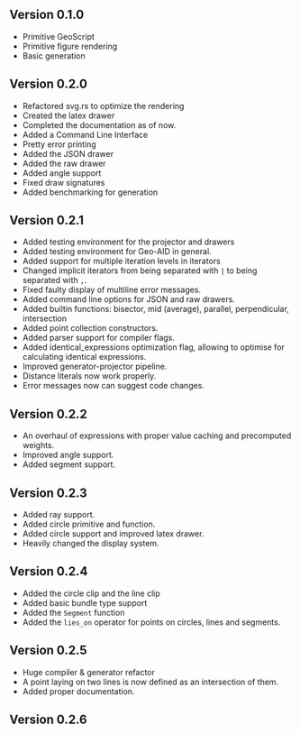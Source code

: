 ## Version 0.1.0
- Primitive GeoScript
- Primitive figure rendering
- Basic generation

## Version 0.2.0
- Refactored svg.rs to optimize the rendering
- Created the latex drawer
- Completed the documentation as of now.
- Added a Command Line Interface
- Pretty error printing
- Added the JSON drawer
- Added the raw drawer
- Added angle support
- Fixed draw signatures
- Added benchmarking for generation

## Version 0.2.1
- Added testing environment for the projector and drawers
- Added testing environment for Geo-AID in general.
- Added support for multiple iteration levels in iterators
- Changed implicit iterators from being separated with `|` to being separated with `,`.
- Fixed faulty display of multiline error messages.
- Added command line options for JSON and raw drawers.
- Added builtin functions: bisector, mid (average), parallel, perpendicular, intersection
- Added point collection constructors.
- Added parser support for compiler flags.
- Added identical_expressions optimization flag, allowing to optimise for calculating identical expressions.
- Improved generator-projector pipeline.
- Distance literals now work properly.
- Error messages now can suggest code changes.

## Version 0.2.2
- An overhaul of expressions with proper value caching and precomputed weights.
- Improved angle support.
- Added segment support.

## Version 0.2.3
- Added ray support.
- Added circle primitive and function.
- Added circle support and improved latex drawer.
- Heavily changed the display system.

## Version 0.2.4
- Added the circle clip and the line clip
- Added basic bundle type support
- Added the `Segment` function
- Added the `lies_on` operator for points on circles, lines and segments.

## Version 0.2.5
- Huge compiler & generator refactor
- A point laying on two lines is now defined as an intersection of them.
- Added proper documentation.

## Version 0.2.6
